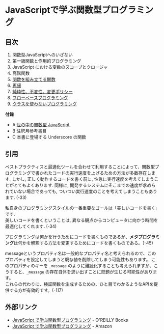 # JavaScriptで学ぶ関数型プログラミング

## 目次

1. 関数型JavaScriptへのいざない
2. 第一級関数と作用的プログラミング
3. JavaScript における変数のスコープとクロージャ
4. 高階関数
5. [関数を組み立てる関数](05/)
6. [再帰](06/)
7. [純粋性、不変性、変更ポリシー](07/)
8. [フローベースプログラミング](08/)
9. [クラスを使わないプログラミング](09/)

__付録__

- A [世の中の関数型 JavaScript](A/)
- B 注釈月参考書目
- C 本書に登場する Underscore の関数


## 引用

ベストプラクティスと最適化ツールを合わせて利用することによって、関数型プログラミングで書かれたコードの実行速度を上げるための方法が多数存在します. しかし, 正しく動作するコードを書く前に, 性急に実行速度を考えてしまうことがとてもよくあります. 同様に, 開発するシステムにそこまでの速度が求められていない場合であっても, ついつい実行速度のことを考えてしまうこともあります. (-33)  

私自身のプログラミングスタイルの一番重要なゴールは「美しいコードを書く」です.  
美しいコードを書くということは, 異なる観点からコンピュータに向かう時間を最適化してくれます. (-34)  

プログラミングは何かを行うためにコードを書くものであるが、**メタプログラミング**は何かを解釈する方法を変更するためにコードを書くものである。(-45)

messageというプロパティ名は一般的なプロパティ名と考えられるので、このプロパティを設定してしまうと既存値を削除してしまう可能性もあります。
このプロパティのキーを `_message` のように難読化することも考えられますが、こうすると、`_message` の存在自体を思い出すことに問題が生じる可能性があります。  
これらの代わりに、検証関数を生成するための、ひと目でわかるようなAPIを提供する方が有効的です。(-117)  


## 外部リンク

- [JavaScript で学ぶ関数型プログラミング](http://www.oreilly.co.jp/books/9784873116600/) - O'REILLY Books
- [JavaScript で学ぶ関数型プログラミング](http://www.amazon.co.jp/dp/4873116600) - Amazon
